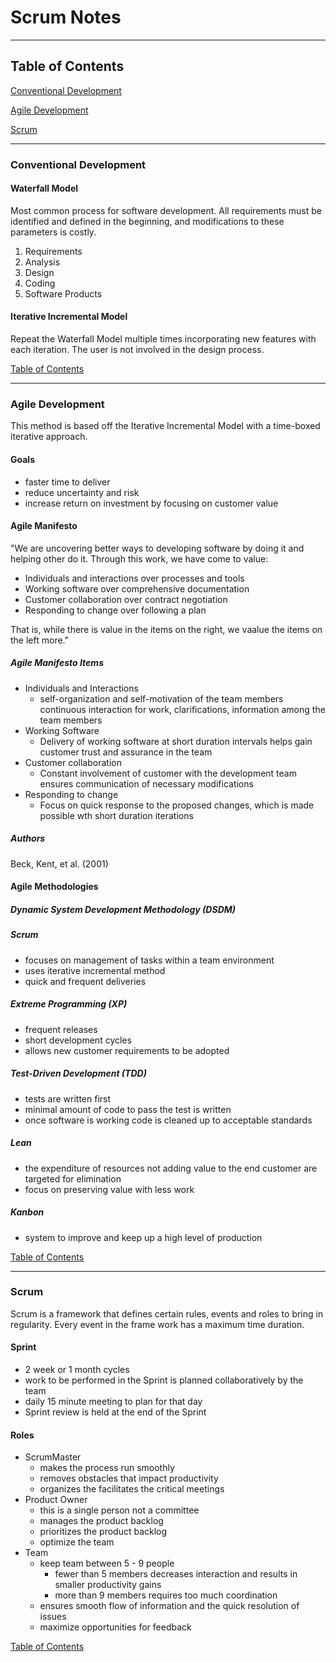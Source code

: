 # Scrum Notes

---

## <a name="toc"></a>Table of Contents

[Conventional Development](#conv_devel)

[Agile Development](#agile_devel)

[Scrum](#scrum)

---

### <a name="conv_devel"></a>Conventional Development

#### Waterfall Model

Most common process for software development.  All requirements must be 
identified and defined in the beginning, and modifications to these 
parameters is costly.

  1. Requirements
  1. Analysis
  1. Design
  1. Coding
  1. Software Products

#### Iterative Incremental Model

Repeat the Waterfall Model multiple times incorporating new features with 
each iteration.  The user is not involved in the design process.

[Table of Contents](#toc)

---

### <a name="agile_devel"></a>Agile Development

This method is based off the Iterative Incremental Model with a time-boxed 
iterative approach.

#### Goals

  - faster time to deliver
  - reduce uncertainty and risk
  - increase return on investment by focusing on customer value

#### Agile Manifesto
"We are uncovering better ways to developing software by doing it and 
helping other do it.  Through this work, we have come to value:

  - Individuals and interactions over processes and tools
  - Working software over comprehensive documentation
  - Customer collaboration over contract negotiation
  - Responding to change over following a plan

That is, while there is value in the items on the right, we vaalue the items
 on the left more."

##### Agile Manifesto Items
  - Individuals and Interactions
    - self-organization and self-motivation of the team members continuous
    interaction for work, clarifications, information among the team members
  - Working Software
    - Delivery of working software at short duration intervals helps gain 
    customer trust and assurance in the team
  - Customer collaboration
    - Constant involvement of customer with the development team ensures 
    communication of necessary modifications
  - Responding to change
    - Focus on quick response to the proposed changes, which is made 
    possible wth short duration iterations

##### Authors
Beck, Kent, et al. (2001)

#### Agile Methodologies

##### Dynamic System Development Methodology (DSDM)

##### Scrum

  - focuses on management of tasks within a team environment
  - uses iterative incremental method
  - quick and frequent deliveries
  
##### Extreme Programming (XP)

  - frequent releases
  - short development cycles
  - allows new customer requirements to be adopted

##### Test-Driven Development (TDD)

  - tests are written first
  - minimal amount of code to pass the test is written
  - once software is working code is cleaned up to acceptable standards

##### Lean

  - the expenditure of resources not adding value to the end customer are 
  targeted for elimination
  - focus on preserving value with less work
  
##### Kanbon

  - system to improve and keep up a high level of production

[Table of Contents](#toc)

---

### <a name="scrum"></a>Scrum
Scrum is a framework that defines certain rules, events and roles to bring 
in regularity.  Every event in the frame work has a maximum time duration.

#### Sprint

  - 2 week or 1 month cycles
  - work to be performed in the Sprint is planned collaboratively by the team
  - daily 15 minute meeting to plan for that day
  - Sprint review is held at the end of the Sprint

#### Roles
  - ScrumMaster
    - makes the process run smoothly
    - removes obstacles that impact productivity
    - organizes the facilitates the critical meetings
  - Product Owner
    - this is a single person not a committee
    - manages the product backlog
    - prioritizes the product backlog
    - optimize the team
  - Team
    - keep team between 5 - 9 people
      - fewer than 5 members decreases interaction and results in smaller 
      productivity gains
      - more than 9 members requires too much coordination
    - ensures smooth flow of information and the quick resolution of issues
    - maximize opportunities for feedback
    
[Table of Contents](#toc)
